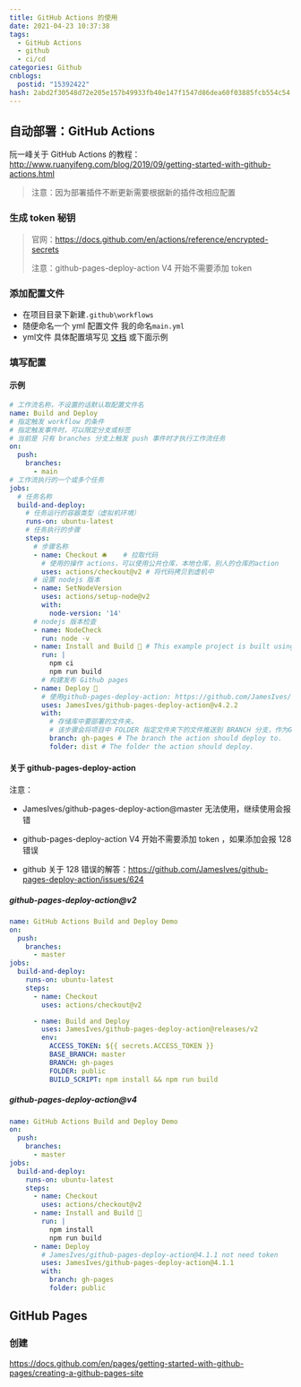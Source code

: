 ```yaml
---
title: GitHub Actions 的使用
date: 2021-04-23 10:37:38
tags:
  - GitHub Actions
  - github
  - ci/cd
categories: Github
cnblogs:
  postid: "15392422"
hash: 2abd2f30548d72e205e157b49933fb40e147f1547d86dea60f03885fcb554c54
---
```


## 自动部署：GitHub Actions

阮一峰关于 GitHub Actions 的教程： http://www.ruanyifeng.com/blog/2019/09/getting-started-with-github-actions.html

> 注意：因为部署插件不断更新需要根据新的插件改相应配置

### 生成 **token** 秘钥

> 官网：https://docs.github.com/en/actions/reference/encrypted-secrets
>
> 注意：github-pages-deploy-action V4 开始不需要添加 token

### 添加配置文件

- 在项目目录下新建`.github\workflows`
- 随便命名一个 yml 配置文件 我的命名`main.yml`
- yml文件 具体配置填写见 [文档](https://docs.github.com/en/actions/learn-github-actions/workflow-syntax-for-github-actions) 或下面示例

### 填写配置

#### 示例

```yaml
# 工作流名称，不设置的话默认取配置文件名
name: Build and Deploy
# 指定触发 workflow 的条件
# 指定触发事件时，可以限定分支或标签
# 当前是 只有 branches 分支上触发 push 事件时才执行工作流任务
on:
  push:
    branches:
      - main
# 工作流执行的一个或多个任务
jobs:
  # 任务名称
  build-and-deploy:
    # 任务运行的容器类型（虚拟机环境）
    runs-on: ubuntu-latest
    # 任务执行的步骤
    steps:
      # 步骤名称
      - name: Checkout 🛎️    # 拉取代码
        # 使用的操作 actions，可以使用公共仓库，本地仓库，别人的仓库的action
        uses: actions/checkout@v2 # 将代码拷贝到虚机中
      # 设置 nodejs 版本
      - name: SetNodeVersion
        uses: actions/setup-node@v2
        with:
          node-version: '14'
      # nodejs 版本检查
      - name: NodeCheck
        run: node -v
      - name: Install and Build 🔧 # This example project is built using npm and outputs the result to the 'build' folder. Replace with the commands required to build your project, or remove this step entirely if your site is pre-built.
        run: |
          npm ci
          npm run build
        # 构建发布 Github pages
      - name: Deploy 🚀
        # 使用github-pages-deploy-action: https://github.com/JamesIves/github-pages-deploy-action/tree/master
        uses: JamesIves/github-pages-deploy-action@v4.2.2
        with:
          # 存储库中要部署的文件夹。
          # 该步骤会将项目中 FOLDER 指定文件夹下的文件推送到 BRANCH 分支，作为Github Pages 部署的内容。
          branch: gh-pages # The branch the action should deploy to.
          folder: dist # The folder the action should deploy.
```

#### 关于 github-pages-deploy-action

注意：

- JamesIves/github-pages-deploy-action@master 无法使用，继续使用会报错

- github-pages-deploy-action V4 开始不需要添加 token ，如果添加会报 128 错误

- github 关于 128 错误的解答：https://github.com/JamesIves/github-pages-deploy-action/issues/624

##### github-pages-deploy-action@v2

```yaml
name: GitHub Actions Build and Deploy Demo
on:
  push:
    branches:
      - master
jobs:
  build-and-deploy:
    runs-on: ubuntu-latest
    steps:
      - name: Checkout
        uses: actions/checkout@v2

      - name: Build and Deploy
        uses: JamesIves/github-pages-deploy-action@releases/v2
        env:
          ACCESS_TOKEN: ${{ secrets.ACCESS_TOKEN }}
          BASE_BRANCH: master
          BRANCH: gh-pages
          FOLDER: public
          BUILD_SCRIPT: npm install && npm run build
```

##### github-pages-deploy-action@v4

```yaml
name: GitHub Actions Build and Deploy Demo
on:
  push:
    branches:
      - master
jobs:
  build-and-deploy:
    runs-on: ubuntu-latest
    steps:
      - name: Checkout
        uses: actions/checkout@v2
      - name: Install and Build 🔧
        run: |
          npm install
          npm run build
      - name: Deploy
        # JamesIves/github-pages-deploy-action@4.1.1 not need token
        uses: JamesIves/github-pages-deploy-action@4.1.1
        with:
          branch: gh-pages
          folder: public
```

## GitHub Pages

### 创建

https://docs.github.com/en/pages/getting-started-with-github-pages/creating-a-github-pages-site
